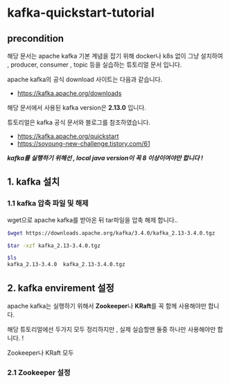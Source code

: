 # kafka-quickstart-tutorial
## **precondition**
해당 문서는 apache kafka 기본 계념을 잡기 위해 docker나 k8s 없이 그냥 설치하여 , producer, consumer , topic 등을 실습하는 튜토리얼 문서 입니다.

apache kafka의 공식 download 사이트는 다음과 같습니다.
- https://kafka.apache.org/downloads

해당 문서에서 사용된 kafka version은 **2.13.0** 입니다.

튜토리얼은 kafka 공식 문서와 블로그를 참조하였습니다.
- https://kafka.apache.org/quickstart
- https://soyoung-new-challenge.tistory.com/61

***kafka를 실행하기 위해선 , local java version이 꼭 8 이상이여야만 합니다 !***

## 1. kafka 설치
### 1.1 kafka 압축 파일 및 해제
wget으로 apache kafka를 받아온 뒤 tar파일을 압축 해제 합니다..

```bash
$wget https://downloads.apache.org/kafka/3.4.0/kafka_2.13-3.4.0.tgz

$tar -xzf kafka_2.13-3.4.0.tgz 

$ls
kafka_2.13-3.4.0  kafka_2.13-3.4.0.tgz
```

## 2. kafka envirement 설정
apache kafka는 실행하기 위해서 **Zookeeper**나 **KRaft**를 꼭 함께 사용해야만 합니다.

해당 튜토리얼에선 두가지 모두 정리하지만 , 실제 실습할땐 둘중 하나만 사용해야만 합니다. !

Zookeeper나 KRaft 모두 
### 2.1 Zookeeper 설정
